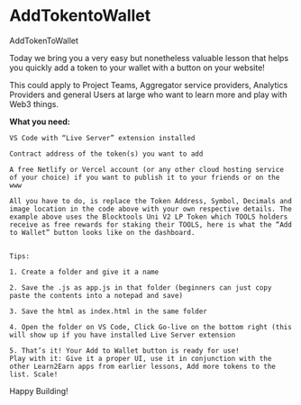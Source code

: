 # AddTokentoWallet
AddTokenToWallet

Today we bring you a very easy but nonetheless valuable lesson that helps you quickly add a token to your wallet with a button on your website!

This could apply to Project Teams, Aggregator service providers, Analytics Providers and general Users at large who want to learn more and play with Web3 things.

**What you need:**

    VS Code with “Live Server” extension installed
    
    Contract address of the token(s) you want to add
    
    A free Netlify or Vercel account (or any other cloud hosting service of your choice) if you want to publish it to your friends or on the www

    All you have to do, is replace the Token Address, Symbol, Decimals and image location in the code above with your own respective details. The example above uses the Blocktools Uni V2 LP Token which TOOLS holders receive as free rewards for staking their TOOLS, here is what the “Add to Wallet” button looks like on the dashboard.
    

    Tips:

    1. Create a folder and give it a name

    2. Save the .js as app.js in that folder (beginners can just copy paste the contents into a notepad and save)
    
    3. Save the html as index.html in the same folder
    
    4. Open the folder on VS Code, Click Go-live on the bottom right (this will show up if you have installed Live Server extension
    
    5. That’s it! Your Add to Wallet button is ready for use!
    Play with it: Give it a proper UI, use it in conjunction with the other Learn2Earn apps from earlier lessons, Add more tokens to the list. Scale!

Happy Building!
